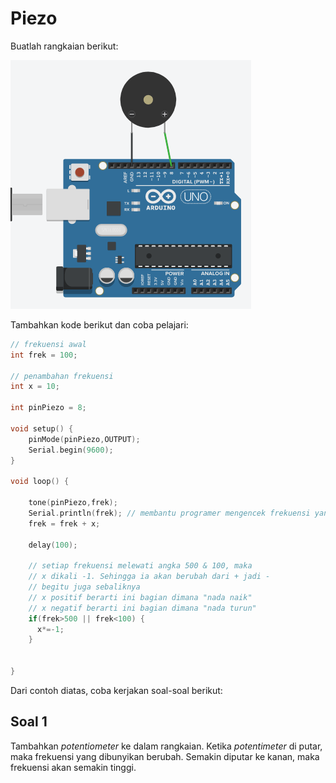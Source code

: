 # Piezo

Buatlah rangkaian berikut:

![](../res/piezo.png)

Tambahkan kode berikut dan coba pelajari:

```cpp
// frekuensi awal
int frek = 100;

// penambahan frekuensi
int x = 10;

int pinPiezo = 8;

void setup() {
    pinMode(pinPiezo,OUTPUT);
    Serial.begin(9600);
}

void loop() {
  	
    tone(pinPiezo,frek);
    Serial.println(frek); // membantu programer mengencek frekuensi yang sedang aktif
    frek = frek + x;
  
    delay(100);
  
    // setiap frekuensi melewati angka 500 & 100, maka
    // x dikali -1. Sehingga ia akan berubah dari + jadi -
    // begitu juga sebaliknya
    // x positif berarti ini bagian dimana "nada naik"
    // x negatif berarti ini bagian dimana "nada turun"
    if(frek>500 || frek<100) {
      x*=-1;
    } 
    
         
}
```

Dari contoh diatas, coba kerjakan soal-soal berikut:

## Soal 1
Tambahkan _potentiometer_ ke dalam rangkaian. Ketika _potentimeter_ di putar, maka frekuensi yang dibunyikan berubah. Semakin diputar ke kanan, maka frekuensi akan semakin tinggi.
